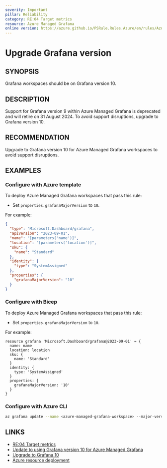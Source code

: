 ```yaml
---
severity: Important
pillar: Reliability
category: RE:04 Target metrics
resource: Azure Managed Grafana
online version: https://azure.github.io/PSRule.Rules.Azure/en/rules/Azure.Grafana.Version/
---
```


# Upgrade Grafana version

## SYNOPSIS

Grafana workspaces should be on Grafana version 10.

## DESCRIPTION

Support for Grafana version 9 within Azure Managed Grafana is deprecated and will retire on 31 August 2024. To avoid support disruptions, upgrade to Grafana version 10.

## RECOMMENDATION

Upgrade to Grafana version 10 for Azure Managed Grafana workspaces to avoid support disruptions.

## EXAMPLES

### Configure with Azure template

To deploy Azure Managed Grafana workspaces that pass this rule:

- Set `properties.grafanaMajorVersion` to `10`.

For example:

```json
{
  "type": "Microsoft.Dashboard/grafana",
  "apiVersion": "2023-09-01",
  "name": "[parameters('name')]",
  "location": "[parameters('location')]",
  "sku": {
    "name": "Standard"
  },
  "identity": {
    "type": "SystemAssigned"
  },
  "properties": {
    "grafanaMajorVersion": "10"
  }
}
```

### Configure with Bicep

To deploy Azure Managed Grafana workspaces that pass this rule:

- Set `properties.grafanaMajorVersion` to `10`.

For example:

```bicep
resource grafana 'Microsoft.Dashboard/grafana@2023-09-01' = {
  name: name
  location: location
  sku: {
    name: 'Standard'
  }
  identity: {
    type: 'SystemAssigned'
  }
  properties: {
    grafanaMajorVersion: '10'
  }
}
```

### Configure with Azure CLI

```bash
az grafana update --name <azure-managed-grafana-workspace> --major-version 10
```

## LINKS

- [RE:04 Target metrics](https://learn.microsoft.com/azure/well-architected/reliability/metrics)
- [Update to using Grafana version 10 for Azure Managed Grafana](https://azure.microsoft.com/updates/action-recommended-update-to-using-grafana-version-10-for-azure-managed-grafana)
- [Upgrade to Grafana 10](https://learn.microsoft.com/azure/managed-grafana/how-to-upgrade-grafana-10)
- [Azure resource deployment](https://learn.microsoft.com/azure/templates/microsoft.dashboard/grafana)
